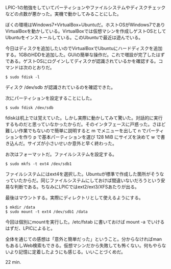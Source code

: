 LPIC-1の勉強をしていてパーティションやファイルシステムやディスクチェックなどの点数が悪かった。実機で動かしてみることにした。

ぼくの環境はWindows7+VirtualBox+Ubuntuだ。ホストOSがWindows7でありVirtualBoxを動かしている。VirtualBoxでは仮想マシンを作成しゲストOSとしてUbuntuをインストールしている。このUbuntuで最近は遊んでいる。

今日はディスクを追加したいのでVirtualBoxでUbuntuにハードディスクを追加する。1GBのHDDを追加した。GUIの簡単な操作だ。これで増設が完了したはずである。ゲストOSにログインしてディスクが認識されているかを確認する。コマンドは次のとおりだ。

`$ sudo fdisk -l`

ディスク /dev/sdb が認識されているのを確認できた。

次にパーティションを設定することにした。

`$ sudo fdisk /dev/sdb`

fdiskは机上では覚えていた。しかし実際に動かしてみて驚いた。対話的に実行するものだと思っていなかったからだ。そのインタフェースに戸惑った。さほど難しい作業でもないので簡単に説明すると m でメニューを出して n でパーティションを作り p で基本パーティションを選び 128 MiB にサイズを決めて w で書き込んだ。サイズが小さいせいか意外と早く終わった。

お次はフォーマットだ。ファイルシステムを設定する。

`$ sudo mkfs -t ext4 /dev/sdb1`

ファイルシステムにはext4を選択した。Ubuntuが標準で作成した箇所がそうなっていたからだ。同じファイルシステムにしておけば間違いないだろうという安易な判断である。ちなみにLPICではext2/ext3/XFSあたりが出る。

最後はマウントする。実際にディレクトリとして使えるようにする。

```console
$ mkdir /data
$ sudo mount -t ext4 /dev/sdb1 /data
```

今回は個別にmountを実行した。/etc/fstab に書いておけば mount -a でいけるはずだ、LPICによると。

全体を通じての感想は「意外と簡単だった」ということ。分からなければmanもあるしWeb検索もできる。仮想マシンだから失敗しても怖くない。何もやらないより記憶に定着したようにも感じる。いいことづくめだ。

22 min.
